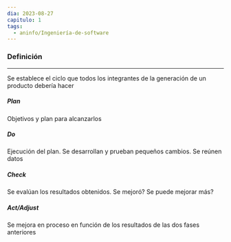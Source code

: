 ```yaml
---
dia: 2023-08-27
capitulo: 1
tags:
  - aninfo/Ingeniería-de-software
---
```

### Definición
---
Se establece el ciclo que todos los integrantes de la generación de un producto debería hacer 

##### Plan
Objetivos y plan para alcanzarlos

##### Do
Ejecución del plan. Se desarrollan y prueban pequeños cambios. Se reúnen datos

##### Check
Se evalúan los resultados obtenidos. Se mejoró? Se puede mejorar más?

##### Act/Adjust
Se mejora en proceso en función de los resultados de las dos fases anteriores